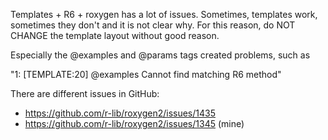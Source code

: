Templates  + R6 + roxygen has a lot of issues.
Sometimes, templates work, sometimes they don't and it is not clear why.
For this reason, do NOT CHANGE the template layout without good reason.

Especially the @examples and @params tags created problems, such as

"1: [TEMPLATE:20] @examples Cannot find matching R6 method"

There are different issues in GitHub:
* https://github.com/r-lib/roxygen2/issues/1435
* https://github.com/r-lib/roxygen2/issues/1345 (mine)




